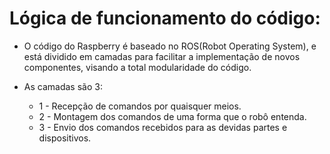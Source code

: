 # Lógica de funcionamento do código:
  
  * O código do Raspberry é baseado no ROS(Robot Operating System), e está dividido em camadas para facilitar a implementação de novos componentes, visando a total modularidade do código.
  
  * As camadas são 3: 
  
      * 1 - Recepção de comandos por quaisquer meios.
      * 2 - Montagem dos comandos de uma forma que o robô entenda.
      * 3 - Envio dos comandos recebidos para as devidas partes e dispositivos.
